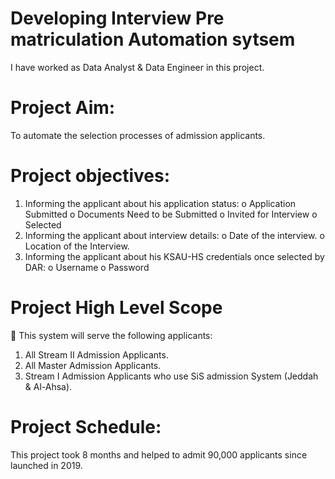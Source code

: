 # Developing Interview Pre matriculation Automation sytsem
I have worked as Data Analyst & Data Engineer in this project.
# Project Aim:
To automate the selection processes of admission applicants.
# Project objectives:
1. Informing the applicant about his application status: 
   o Application Submitted 
   o Documents Need to be Submitted o Invited for Interview o Selected 
2. Informing the applicant about interview details: 
   o Date of the interview. 
   o Location of the Interview. 
3. Informing the applicant about his KSAU-HS credentials once selected by DAR:
   o Username 
   o Password
# Project High Level Scope
 This system will serve the following applicants: 
1. All Stream II Admission Applicants. 
2. All Master Admission Applicants. 
3. Stream I Admission Applicants who use SiS admission System (Jeddah & Al-Ahsa).
# Project Schedule:
This project took 8 months and helped to admit 90,000 applicants since launched in 2019.
